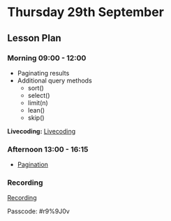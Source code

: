 # Thursday 29th September

## Lesson Plan

### Morning 09:00 - 12:00

+ Paginating results
+ Additional query methods
    + sort()
    + select()
    + limit(n)
    + lean()
    + skip()

**Livecoding:** [Livecoding](https://github.com/FbW-WD21-E11/livecoding-pagination-comments)

### Afternoon 13:00 - 16:15

+ [Pagination](https://github.com/FrancoSpeziali/db-pagination)

### Recording
[Recording](https://us02web.zoom.us/rec/share/mMlBrQgMuy_yjdhTIAEv1xGaTcC2aISBQUzixvBo1CeTqkaUw9gA7d7LJF49tyBj.JN1OpUQG1y9ATHWK)

Passcode: #r9%9J0v